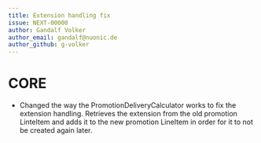 ```yaml
---
title: Extension handling fix
issue: NEXT-00000
author: Gandalf Volker
author_email: gandalf@nuonic.de
author_github: g-volker
---
```

# CORE
* Changed the way the PromotionDeliveryCalculator works to fix the extension handling. Retrieves the extension
    from the old promotion LinteItem and adds it to the new promotion LineItem in order for it to not be created again later.
    ```
